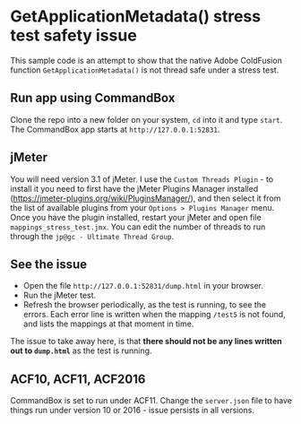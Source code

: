# GetApplicationMetadata() stress test safety issue
This sample code is an attempt to show that the native Adobe ColdFusion function `GetApplicationMetadata()` is not thread safe under a stress test.

## Run app using CommandBox
Clone the repo into a new folder on your system, `cd` into it and type `start`.
The CommandBox app starts at `http://127.0.0.1:52831`.

## jMeter
You will need version 3.1 of jMeter.
I use the `Custom Threads Plugin` - to install it you need to first have the jMeter Plugins Manager installed (https://jmeter-plugins.org/wiki/PluginsManager/), and then select it from the list of available plugins from your `Options > Plugins Manager` menu.
Once you have the plugin installed, restart your jMeter and open file `mappings_stress_test.jmx`.
You can edit the number of threads to run through the `jp@gc - Ultimate Thread Group`.

## See the issue
- Open the file `http://127.0.0.1:52831/dump.html` in your browser.
- Run the jMeter test.
- Refresh the browser periodically, as the test is running, to see the errors. Each error line is written when the mapping `/test5` is not found, and lists the mappings at that moment in time.

The issue to take away here, is that **there should not be any lines written out to `dump.html`** as the test is running.

## ACF10, ACF11, ACF2016
CommandBox is set to run under ACF11. Change the `server.json` file to have things run under version 10 or 2016 - issue persists in all versions.
